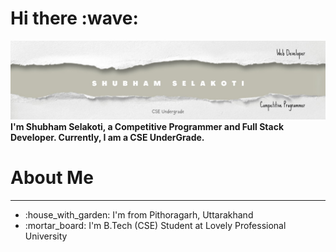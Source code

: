 <h1>Hi there :wave: </h1>
<img src="qqwe.jpg">
<b>I'm Shubham Selakoti, a Competitive Programmer and Full Stack Developer. Currently, I am a CSE UnderGrade.</b>

<h1> About Me </h1>
<hr>
<ul>
<li> :house_with_garden: I'm from Pithoragarh, Uttarakhand </li>
<li> :mortar_board: I'm B.Tech (CSE) Student at Lovely Professional University </li>
</ul>
